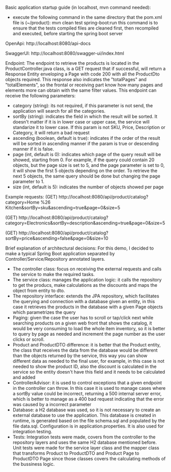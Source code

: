 Basic application startup guide (in localhost, mvn command needed):
- execute the following command in the same directory that the pom.xml file is (~/product): mvn clean test spring-boot:run 
this command is to ensure that the tests compiled files are cleaned first, then recompiled and executed, before starting the spring boot server

OpenApi:
http://localhost:8080/api-docs

SwaggerUI:
http://localhost:8080/swagger-ui/index.html

Endpoint:
The endpoint to retrieve the products is located in the ProductController.java class, is a GET request that if successful, will return a Response Entity enveloping a Page with code 200 with all the ProductDto objects required.
This response also indicates the "totalPages" and "totalElements", so the frontal or receiving part know how many pages and elements more can obtain with the same filter values.
This endpoint can receive the following parameters:
* category (string): its not required, if this parameter is not send, the application will search for all the categories.
* sortBy (string): indicates the field in which the result will be sorted. It doesn't matter if it is in lower case or upper case, the service will standarize it to lower case. If this param is not SKU, Price, Description or Category, it will return a bad request
* ascending (boolean, default is true): indicates if the order of the result will be sorted in ascending manner if the param is true or descending manner if it is false.
* page (int, default is 0): indicates which page of the query result will be showed, starting from 0. For example, if the query could contain 20 objects, but the page size is set to 5, and the page parameter is set to 0, it will show the first 5 objects depending on the order. To retrieve the next 5 objects, the same query should be done but changing the page parameter to 1.
* size (int, default is 5): indicates the number of objects showed per page
			
Example requests:
(GET)
http://localhost:8080/api/product/catalog?category=Home %26 Kitchen&sortBy=sku&ascending=true&page=0&size=5

(GET)
http://localhost:8080/api/product/catalog?category=Electronics&sortBy=description&ascending=true&page=0&size=5

(GET)
http://localhost:8080/api/product/catalog?sortBy=price&ascending=false&page=0&size=10


Brief explanation of architectural decisions:
For this demo, I decided to make a typical Spring Boot application separated by Controller/Service/Repository annotated layers.
* The controller class: focus on receiving the external requests and calls the service to make the required tasks.
* The service class: manages the application logic: it calls the repository to get the producs, make calculations as the discounts and maps the object from entity to dto.
* The repository interface: extends the JPA repository, which facilitates the querying and connection with a database given an entity, in this case it retrieves the products in the database with a given Page objects which parametrizes the query
* Paging: given the case the user has to scroll or tap/click next while searching products on a given web front that shows the catalog, it would be very consuming to load the whole item inventory, so it is better to query by page as needed and increment the page number as the user clicks or scroll.
* Product and ProductDTO difference: it is better that the Product entity, the class that receives the data from the database would be different than the objects returned by the service, this way you can show different data as needed to the final user, for example, in this case is not needed to show the product ID, also the discount is calculated in the service so the entity doesn't have this field and it needs to be calculated and added
* ControllerAdvisor: it is used to control exceptions that a given endpoint in the controller can throw. In this case it is used to manage cases where a sortBy value could be incorrect, returning a 500 internal server error, which is better to manage as a 400 bad request indicating that the error was caused by a incorrect parameter
* Database: a H2 database was used, so it is not necessary to create an external database to use the application. This database is created in runtime, is generated based on the file schema.sql and populated by the file data.sql. Configuration is in application.properties. It is also used for integration testing.
* Tests: Integration tests were made, covers from the controller to the repository layers and uses the same H2 database mentioned before. Unit tests were made for the service layer class and the mapper class that transforms Product to ProductDTO and Product Page to ProductDTO Page since those classes covers the calculating methods of the bussiness logic.
